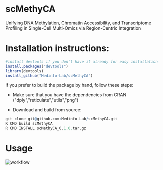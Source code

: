 # scMethyCA

Unifying DNA Methylation, Chromatin Accessibility, and Transcriptome Profiling in Single-Cell Multi-Omics via Region-Centric Integration

# Installation instructions:

```R
#install devtools if you don't have it already for easy installation
install.packages("devtools")
library(devtools)
install_github("Medinfo-Lab/scMethyCA")
```

If you prefer to build the package by hand, follow these steps:

- Make sure that you have the dependencies from CRAN ("dply","reticulate","utils","png")

- Download and build from source:

```R
git clone git@github.com:Medinfo-Lab/scMethyCA.git
R CMD build scMethyCA
R CMD INSTALL scMethyCA_0.1.0.tar.gz
```

# Usage

![workflow](https://imgur.com/dYhHZyB.png)

